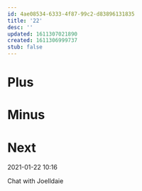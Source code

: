 ```yaml
---
id: 4ae08534-6333-4f87-99c2-d83896131835
title: '22'
desc: ''
updated: 1611307021890
created: 1611306999737
stub: false
---
```

# Plus

# Minus

# Next

2021-01-22 10:16

Chat with Joelldaie 
